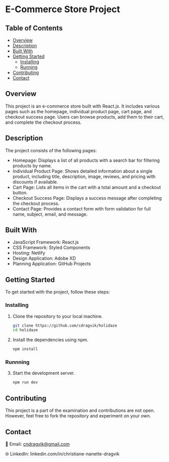 # E-Commerce Store Project

## Table of Contents
- [Overview](#overview)
- [Description](#description)
- [Built With](#built-with)
- [Getting Started](#getting-started)
  - [Installing](#installing)
  - [Running](#running)
- [Contributing](#contributing)
- [Contact](#contact)

## Overview
This project is an e-commerce store built with React.js. It includes various pages such as the homepage, individual product page, cart page, and checkout success page. Users can browse products, add them to their cart, and complete the checkout process.

## Description
The project consists of the following pages:
- Homepage: Displays a list of all products with a search bar for filtering products by name.
- Individual Product Page: Shows detailed information about a single product, including title, description, image, reviews, and pricing with discounts if available.
- Cart Page: Lists all items in the cart with a total amount and a checkout button.
- Checkout Success Page: Displays a success message after completing the checkout process.
- Contact Page: Provides a contact form with form validation for full name, subject, email, and message.

## Built With
- JavaScript Framework: React.js
- CSS Framework: Styled Components
- Hosting: Netlify
- Design Application: Adobe XD
- Planning Application: GitHub Projects

## Getting Started
To get started with the project, follow these steps:

### Installing 

1. Clone the repository to your local machine.
    ```bash
    git clone https://github.com/cdragvik/holidaze
    cd holidaze
    ```

2. Install the dependencies using npm.
    ```bash
    npm install
    ```
    
### Runnning
3. Start the development server.
    ```bash
    npm run dev
    ```

## Contributing
This project is a part of the examination and contributions are not open. However, feel free to fork the repository and experiment on your own.

## Contact
📧 Email: cndragvik@gmail.com

🌐 LinkedIn: linkedin.com/in/christiane-nanette-dragvik
